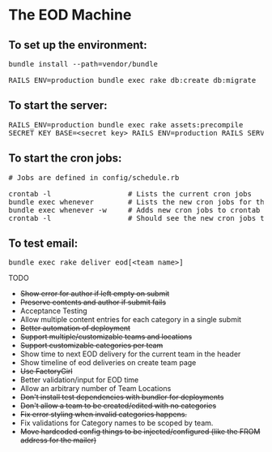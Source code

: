 # The EOD Machine

To set up the environment:
---------------------------
<pre>
bundle install --path=vendor/bundle                             # Installs all the gem dependencies<br/>
RAILS_ENV=production bundle exec rake db:create db:migrate      # Creates the database
</pre>


To start the server:
-------------------------
<pre>
RAILS_ENV=production bundle exec rake assets:precompile
SECRET_KEY_BASE=&lt;secret_key&gt; RAILS_ENV=production RAILS_SERVE_STATIC_FILES=true bundle exec rails server -b &lt;bind_to_ip_address&gt; -d
</pre>


To start the cron jobs:
-------------------------
<pre>
# Jobs are defined in config/schedule.rb

crontab -l                  # Lists the current cron jobs
bundle exec whenever        # Lists the new cron jobs for the eod machine app
bundle exec whenever -w     # Adds new cron jobs to crontab
crontab -l                  # Should see the new cron jobs there
</pre>

To test email:
------------------------
<pre>
bundle exec rake deliver_eod[&lt;team_name&gt;]
</pre>



TODO
- ~~Show error for author if left empty on submit~~
- ~~Preserve contents and author if submit fails~~
- Acceptance Testing
- Allow multiple content entries for each category in a single submit
- ~~Better automation of deployment~~
- ~~Support multiple/customizable teams and locations~~
- ~~Support customizable categories per team~~
- Show time to next EOD delivery for the current team in the header
- Show timeline of eod deliveries on create team page
- ~~Use FactoryGirl~~
- Better validation/input for EOD time
- Allow an arbitrary number of Team Locations
- ~~Don't install test dependencies with bundler for deployments~~
- ~~Don't allow a team to be created/edited with no categories~~
- ~~Fix error styling when invalid categories happens.~~
- Fix validations for Category names to be scoped by team.
- ~~Move hardcoded config things to be injected/configured (like the FROM address for the mailer)~~
